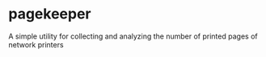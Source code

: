 # pagekeeper
A simple utility for collecting and analyzing the number of printed pages of network printers
